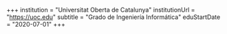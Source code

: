 +++
institution = "Universitat Oberta de Catalunya"
institutionUrl = "https://uoc.edu"
subtitle = "Grado de Ingeniería Informática"
eduStartDate = "2020-07-01"
+++